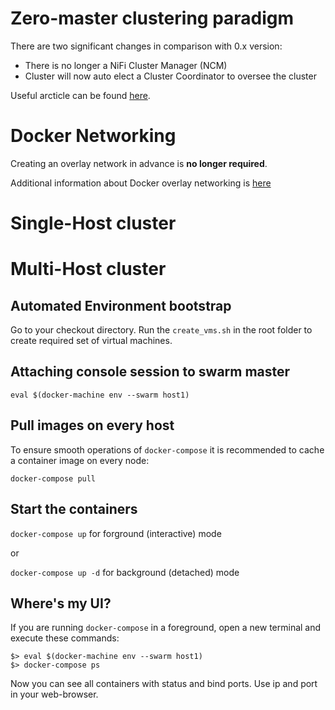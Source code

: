 # Zero-master clustering paradigm

There are two significant changes in comparison with 0.x version:
- There is no longer a NiFi Cluster Manager (NCM)
- Cluster will now auto elect a Cluster Coordinator to oversee the cluster

Useful arcticle can be found [here](http://hortonworks.com/blog/apache-nifi-1-0-0-zero-master-clustering).


# Docker Networking

Creating an overlay network in advance is **no longer required**.

Additional information about Docker overlay networking is [here](https://github.com/docker/docker/blob/master/docs/userguide/networking/get-started-overlay.md)



# Single-Host cluster


# Multi-Host cluster

## Automated Environment bootstrap

Go to your checkout directory.
Run the `create_vms.sh` in the root folder to create required set of virtual machines.


## Attaching console session to swarm master
`eval $(docker-machine env --swarm host1)`


## Pull images on every host
To ensure smooth operations of `docker-compose` it is recommended to cache a container image on every node:

`docker-compose pull`


## Start the containers
`docker-compose up` for forground (interactive) mode

or

`docker-compose up -d` for background (detached) mode


## Where's my UI?
If you are running `docker-compose` in a foreground, open a new terminal and execute these commands:
```
$> eval $(docker-machine env --swarm host1)
$> docker-compose ps
```
Now you can see all containers with status and bind ports. Use ip and port in your web-browser.
